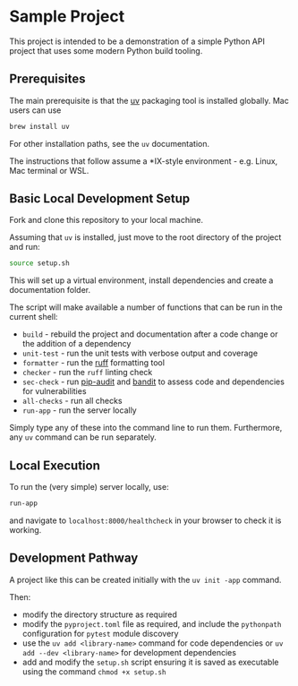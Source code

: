 # Sample Project

This project is intended to be a demonstration of a simple Python
API project that uses some modern Python build tooling.

## Prerequisites
The main prerequisite is that the [uv](https://docs.astral.sh/uv/) packaging tool 
is installed globally. Mac users can use 
```bash
brew install uv
```
For other installation paths, see the `uv` documentation.

The instructions that follow assume a *IX-style environment - e.g. Linux, Mac terminal or WSL.

## Basic Local Development Setup
Fork and clone this repository to your local machine. 

Assuming that `uv` is installed, just move to the root directory of the project and run:
```bash
source setup.sh
```
This will set up a virtual environment, install dependencies and create a documentation folder.

The script will make available a number of functions that can be run in the current shell:

- `build` - rebuild the project and documentation after a code change or the addition
 of a dependency
- `unit-test` - run the unit tests with verbose output and coverage
- `formatter` - run the [ruff](https://docs.astral.sh/ruff/) formatting tool
- `checker` - run the `ruff` linting check
- `sec-check` - run [pip-audit](https://pypi.org/project/pip-audit/) and 
[bandit](https://bandit.readthedocs.io/en/latest/) to assess code and dependencies 
for vulnerabilities
- `all-checks` - run all checks
- `run-app` - run the server locally

Simply type any of these into the command line to run them. Furthermore, any `uv` command can
be run separately.

## Local Execution

To run the (very simple) server locally, use:
```bash
run-app
```
and navigate to `localhost:8000/healthcheck` in your browser to check it is working.

## Development Pathway

A project like this can be created initially with the `uv init -app` command.

Then:
- modify the directory structure as required
- modify the `pyproject.toml` file as required, and include the `pythonpath` configuration for
`pytest` module discovery
- use the `uv add <library-name>` command for code dependencies or `uv add --dev <library-name>`
for development dependencies
- add and modify the `setup.sh` script ensuring it is saved as executable using the 
command `chmod +x setup.sh`


